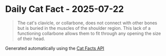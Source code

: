 # Daily Cat Fact - 2025-07-22

> The cat's clavicle, or collarbone, does not connect with other bones but is buried in the muscles of the shoulder region. This lack of a functioning collarbone allows them to fit through any opening the size of their head.

Generated automatically using the [Cat Facts API](https://catfact.ninja)
